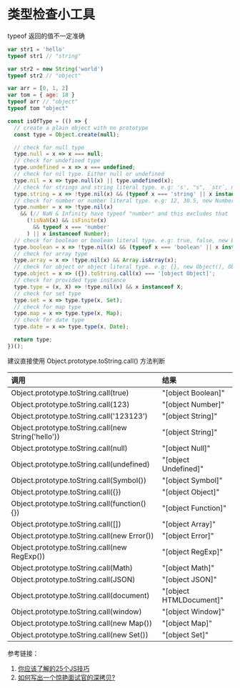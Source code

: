 # 类型检查小工具

typeof 返回的值不一定准确
```js
var str1 = 'hello'
typeof str1 // "string"

var str2 = new String('world')
typeof str2 // "object"

var arr = [0, 1, 2]
var tom = { age: 18 }
typeof arr // "object"
typeof tom "object"
```

```js
const isOfType = (() => {
  // create a plain object with no prototype
  const type = Object.create(null);

  // check for null type
  type.null = x => x === null;
  // check for undefined type
  type.undefined = x => x === undefined;
  // check for nil type. Either null or undefined
  type.nil = x => type.null(x) || type.undefined(x);
  // check for strings and string literal type. e.g: 's', "s", `str`, new String()
  type.string = x => !type.nil(x) && (typeof x === 'string' || x instanceof String);
  // check for number or number literal type. e.g: 12, 30.5, new Number()
  type.number = x => !type.nil(x)
    && (// NaN & Infinity have typeof "number" and this excludes that
      (!isNaN(x) && isFinite(x)
        && typeof x === 'number'
      ) || x instanceof Number);
  // check for boolean or boolean literal type. e.g: true, false, new Boolean()
  type.boolean = x => !type.nil(x) && (typeof x === 'boolean' || x instanceof Boolean);
  // check for array type
  type.array = x => !type.nil(x) && Array.isArray(x);
  // check for object or object literal type. e.g: {}, new Object(), Object.create(null)
  type.object = x => ({}).toString.call(x) === '[object Object]';
  // check for provided type instance
  type.type = (x, X) => !type.nil(x) && x instanceof X;
  // check for set type
  type.set = x => type.type(x, Set);
  // check for map type
  type.map = x => type.type(x, Map);
  // check for date type
  type.date = x => type.type(x, Date);

  return type;
})();
```

建议直接使用 Object.prototype.toString.call() 方法判断

|调用|结果|
|:---|:---|
|Object.prototype.toString.call(true)|"[object Boolean]"|
|Object.prototype.toString.call(123)|"[object Number]"|
|Object.prototype.toString.call('123123')|"[object String]"|
|Object.prototype.toString.call(new String('hello'))|"[object String]"|
|Object.prototype.toString.call(null)|"[object Null]"|
|Object.prototype.toString.call(undefined)|"[object Undefined]"|
|Object.prototype.toString.call(Symbol())|"[object Symbol]"|
|Object.prototype.toString.call({})|"[object Object]"|
|Object.prototype.toString.call(function() {})|"[object Function]"|
|Object.prototype.toString.call([])|"[object Array]"|
|Object.prototype.toString.call(new Error())|"[object Error]"|
|Object.prototype.toString.call(new RegExp())|"[object RegExp]"|
|Object.prototype.toString.call(Math)|"[object Math]"|
|Object.prototype.toString.call(JSON)|"[object JSON]"|
|Object.prototype.toString.call(document)|"[object HTMLDocument]"|
|Object.prototype.toString.call(window)|"[object Window]"|
|Object.prototype.toString.call(new Map())|"[object Map]"|
|Object.prototype.toString.call(new Set())|"[object Set]"|


参考链接：
1. [你应该了解的25个JS技巧](https://mp.weixin.qq.com/s/IFmzGyz3MWOYj80qrq1Uig)
1. [如何写出一个惊艳面试官的深拷贝?](https://zhuanlan.zhihu.com/p/83412609)
